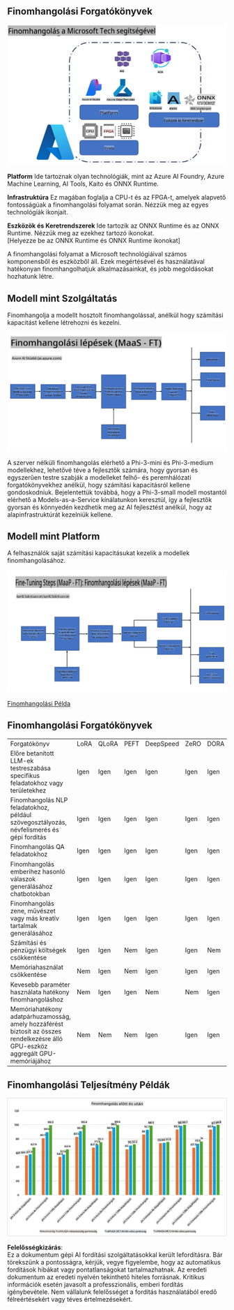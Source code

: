 ## Finomhangolási Forgatókönyvek

![Finomhangolás MS Szolgáltatásokkal](../../../../translated_images/FinetuningwithMS.25759a0154a97ad90e43a6cace37d6bea87f0ac0236ada3ad5d4a1fbacc3bdf7.hu.png)

**Platform** Ide tartoznak olyan technológiák, mint az Azure AI Foundry, Azure Machine Learning, AI Tools, Kaito és ONNX Runtime. 

**Infrastruktúra** Ez magában foglalja a CPU-t és az FPGA-t, amelyek alapvető fontosságúak a finomhangolási folyamat során. Nézzük meg az egyes technológiák ikonjait.

**Eszközök és Keretrendszerek** Ide tartozik az ONNX Runtime és az ONNX Runtime. Nézzük meg az ezekhez tartozó ikonokat.  
[Helyezze be az ONNX Runtime és ONNX Runtime ikonokat]

A finomhangolási folyamat a Microsoft technológiáival számos komponensből és eszközből áll. Ezek megértésével és használatával hatékonyan finomhangolhatjuk alkalmazásainkat, és jobb megoldásokat hozhatunk létre.

## Modell mint Szolgáltatás

Finomhangolja a modellt hosztolt finomhangolással, anélkül hogy számítási kapacitást kellene létrehozni és kezelni.

![MaaS Finomhangolás](../../../../translated_images/MaaSfinetune.6184d80a336ea9d7bb67a581e9e5d0b021cafdffff7ba257c2012e2123e0d77e.hu.png)

A szerver nélküli finomhangolás elérhető a Phi-3-mini és Phi-3-medium modellekhez, lehetővé téve a fejlesztők számára, hogy gyorsan és egyszerűen testre szabják a modelleket felhő- és peremhálózati forgatókönyvekhez anélkül, hogy számítási kapacitásról kellene gondoskodniuk. Bejelentettük továbbá, hogy a Phi-3-small modell mostantól elérhető a Models-as-a-Service kínálatunkon keresztül, így a fejlesztők gyorsan és könnyedén kezdhetik meg az AI fejlesztést anélkül, hogy az alapinfrastruktúrát kezelniük kellene.

## Modell mint Platform 

A felhasználók saját számítási kapacitásukat kezelik a modellek finomhangolásához.

![Maap Finomhangolás](../../../../translated_images/MaaPFinetune.cf8b08ef05bf57f362da90834be87562502f4370de4a7325a9fb03b8c008e5e7.hu.png)

[Finomhangolási Példa](https://github.com/Azure/azureml-examples/blob/main/sdk/python/foundation-models/system/finetune/chat-completion/chat-completion.ipynb)

## Finomhangolási Forgatókönyvek 

| | | | | | | |
|-|-|-|-|-|-|-|
|Forgatókönyv|LoRA|QLoRA|PEFT|DeepSpeed|ZeRO|DORA|
|Előre betanított LLM-ek testreszabása specifikus feladatokhoz vagy területekhez|Igen|Igen|Igen|Igen|Igen|Igen|
|Finomhangolás NLP feladatokhoz, például szövegosztályozás, névfelismerés és gépi fordítás|Igen|Igen|Igen|Igen|Igen|Igen|
|Finomhangolás QA feladatokhoz|Igen|Igen|Igen|Igen|Igen|Igen|
|Finomhangolás emberihez hasonló válaszok generálásához chatbotokban|Igen|Igen|Igen|Igen|Igen|Igen|
|Finomhangolás zene, művészet vagy más kreatív tartalmak generálásához|Igen|Igen|Igen|Igen|Igen|Igen|
|Számítási és pénzügyi költségek csökkentése|Igen|Igen|Nem|Igen|Igen|Nem|
|Memóriahasználat csökkentése|Nem|Igen|Nem|Igen|Igen|Igen|
|Kevesebb paraméter használata hatékony finomhangoláshoz|Nem|Igen|Igen|Nem|Nem|Igen|
|Memóriahatékony adatpárhuzamosság, amely hozzáférést biztosít az összes rendelkezésre álló GPU-eszköz aggregált GPU-memóriájához|Nem|Nem|Nem|Igen|Igen|Igen|

## Finomhangolási Teljesítmény Példák

![Finomhangolási Teljesítmény](../../../../translated_images/Finetuningexamples.9dbf84557eef43e011eb7cadf51f51686f9245f7953e2712a27095ab7d18a6d1.hu.png)

**Felelősségkizárás**:  
Ez a dokumentum gépi AI fordítási szolgáltatásokkal került lefordításra. Bár törekszünk a pontosságra, kérjük, vegye figyelembe, hogy az automatikus fordítások hibákat vagy pontatlanságokat tartalmazhatnak. Az eredeti dokumentum az eredeti nyelvén tekinthető hiteles forrásnak. Kritikus információk esetén javasolt a professzionális, emberi fordítás igénybevétele. Nem vállalunk felelősséget a fordítás használatából eredő félreértésekért vagy téves értelmezésekért.